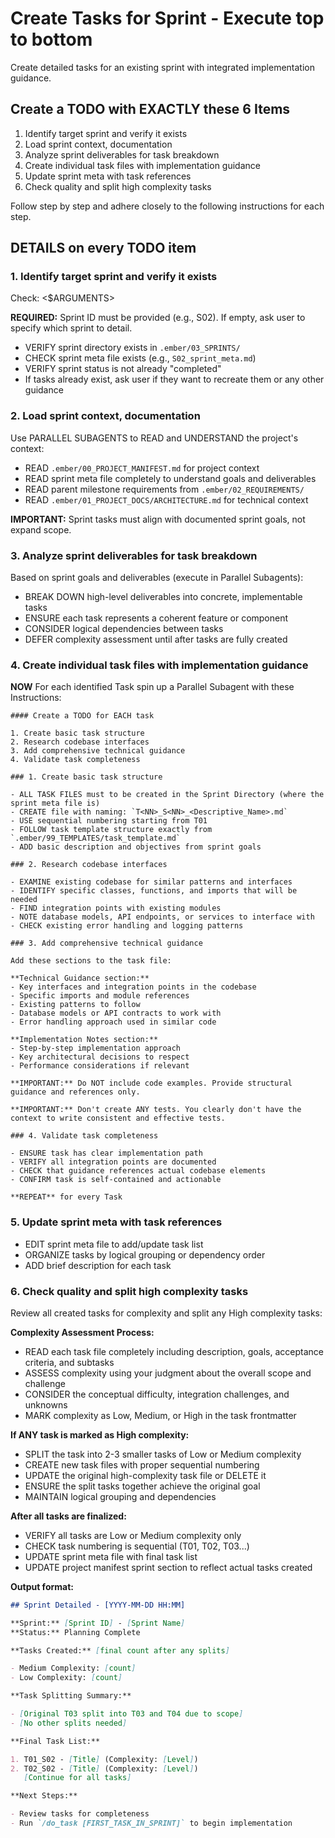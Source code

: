 # Create Tasks for Sprint - Execute top to bottom

Create detailed tasks for an existing sprint with integrated implementation guidance.

## Create a TODO with EXACTLY these 6 Items

1. Identify target sprint and verify it exists
2. Load sprint context, documentation
3. Analyze sprint deliverables for task breakdown
4. Create individual task files with implementation guidance
5. Update sprint meta with task references
6. Check quality and split high complexity tasks

Follow step by step and adhere closely to the following instructions for each step.

## DETAILS on every TODO item

### 1. Identify target sprint and verify it exists

Check: <$ARGUMENTS>

**REQUIRED:** Sprint ID must be provided (e.g., S02). If empty, ask user to specify which sprint to detail.

- VERIFY sprint directory exists in `.ember/03_SPRINTS/`
- CHECK sprint meta file exists (e.g., `S02_sprint_meta.md`)
- VERIFY sprint status is not already "completed"
- If tasks already exist, ask user if they want to recreate them or any other guidance

### 2. Load sprint context, documentation

Use PARALLEL SUBAGENTS to READ and UNDERSTAND the project's context:

- READ `.ember/00_PROJECT_MANIFEST.md` for project context
- READ sprint meta file completely to understand goals and deliverables
- READ parent milestone requirements from `.ember/02_REQUIREMENTS/`
- READ `.ember/01_PROJECT_DOCS/ARCHITECTURE.md` for technical context

**IMPORTANT:** Sprint tasks must align with documented sprint goals, not expand scope.

### 3. Analyze sprint deliverables for task breakdown

Based on sprint goals and deliverables (execute in Parallel Subagents):

- BREAK DOWN high-level deliverables into concrete, implementable tasks
- ENSURE each task represents a coherent feature or component
- CONSIDER logical dependencies between tasks
- DEFER complexity assessment until after tasks are fully created

### 4. Create individual task files with implementation guidance

**NOW** For each identified Task spin up a Parallel Subagent with these Instructions:

    #### Create a TODO for EACH task

    1. Create basic task structure
    2. Research codebase interfaces
    3. Add comprehensive technical guidance
    4. Validate task completeness

    ### 1. Create basic task structure

    - ALL TASK FILES must to be created in the Sprint Directory (where the sprint meta file is)
    - CREATE file with naming: `T<NN>_S<NN>_<Descriptive_Name>.md`
    - USE sequential numbering starting from T01
    - FOLLOW task template structure exactly from `.ember/99_TEMPLATES/task_template.md`
    - ADD basic description and objectives from sprint goals

    ### 2. Research codebase interfaces

    - EXAMINE existing codebase for similar patterns and interfaces
    - IDENTIFY specific classes, functions, and imports that will be needed
    - FIND integration points with existing modules
    - NOTE database models, API endpoints, or services to interface with
    - CHECK existing error handling and logging patterns

    ### 3. Add comprehensive technical guidance

    Add these sections to the task file:

    **Technical Guidance section:**
    - Key interfaces and integration points in the codebase
    - Specific imports and module references
    - Existing patterns to follow
    - Database models or API contracts to work with
    - Error handling approach used in similar code

    **Implementation Notes section:**
    - Step-by-step implementation approach
    - Key architectural decisions to respect
    - Performance considerations if relevant

    **IMPORTANT:** Do NOT include code examples. Provide structural guidance and references only.

    **IMPORTANT:** Don't create ANY tests. You clearly don't have the context to write consistent and effective tests.

    ### 4. Validate task completeness

    - ENSURE task has clear implementation path
    - VERIFY all integration points are documented
    - CHECK that guidance references actual codebase elements
    - CONFIRM task is self-contained and actionable

    **REPEAT** for every Task

### 5. Update sprint meta with task references

- EDIT sprint meta file to add/update task list
- ORGANIZE tasks by logical grouping or dependency order
- ADD brief description for each task

### 6. Check quality and split high complexity tasks

Review all created tasks for complexity and split any High complexity tasks:

**Complexity Assessment Process:**

- READ each task file completely including description, goals, acceptance criteria, and subtasks
- ASSESS complexity using your judgment about the overall scope and challenge
- CONSIDER the conceptual difficulty, integration challenges, and unknowns
- MARK complexity as Low, Medium, or High in the task frontmatter

**If ANY task is marked as High complexity:**

- SPLIT the task into 2-3 smaller tasks of Low or Medium complexity
- CREATE new task files with proper sequential numbering
- UPDATE the original high-complexity task file or DELETE it
- ENSURE the split tasks together achieve the original goal
- MAINTAIN logical grouping and dependencies

**After all tasks are finalized:**

- VERIFY all tasks are Low or Medium complexity only
- CHECK task numbering is sequential (T01, T02, T03...)
- UPDATE sprint meta file with final task list
- UPDATE project manifest sprint section to reflect actual tasks created

**Output format:**

```markdown
## Sprint Detailed - [YYYY-MM-DD HH:MM]

**Sprint:** [Sprint ID] - [Sprint Name]
**Status:** Planning Complete

**Tasks Created:** [final count after any splits]

- Medium Complexity: [count]
- Low Complexity: [count]

**Task Splitting Summary:**

- [Original T03 split into T03 and T04 due to scope]
- [No other splits needed]

**Final Task List:**

1. T01_S02 - [Title] (Complexity: [Level])
2. T02_S02 - [Title] (Complexity: [Level])
   [Continue for all tasks]

**Next Steps:**

- Review tasks for completeness
- Run `/do_task [FIRST_TASK_IN_SPRINT]` to begin implementation
```
